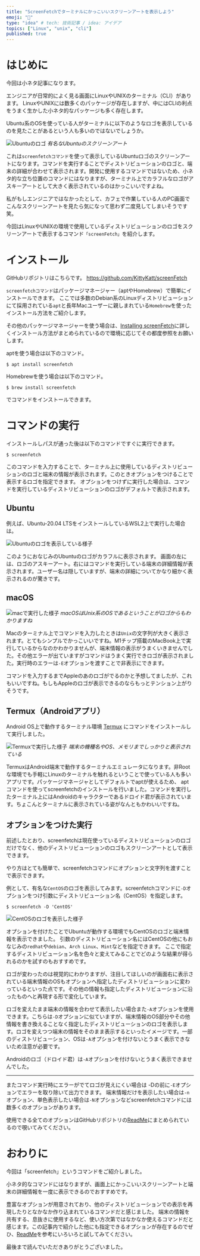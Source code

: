 ```yaml
---
title: "ScreenFetchでターミナルにかっこいいスクリーンアートを表示しよう"
emoji: "🌈"
type: "idea" # tech: 技術記事 / idea: アイデア
topics: ["Linux", "unix", "cli"]
published: true
---
```


# はじめに

今回は小ネタ記事になります。

エンジニアが日常的によく見る画面にLinuxやUNIXのターミナル（CLI）があります。
LinuxやUNIXには数多くのパッケージが存在しますが、中にはCLIの利点をうまく生かした小ネタ的なパッケージも多く存在します。

Ubuntu系のOSを使っている人がターミナルに以下のようなロゴを表示しているのを見たことがあるという人も多いのではないでしょうか。

![Ubuntuのロゴ](https://storage.googleapis.com/zenn-user-upload/c0ni1jbu3vq81ju8zdz9r35km3jf)
*有名なUbuntuのスクリーンアート*

これは`screenfetchコマンド`を使って表示しているUbuntuロゴのスクリーンアートになります。コマンドを実行することでディストリビューションのロゴと、端末の詳細が合わせて表示されます。開発に使用するコマンドではないため、小ネタ的な立ち位置のコマンドにはなりますが、ターミナル上でカラフルなロゴがアスキーアートとして大きく表示されているのはかっこいいですよね。

私がもしエンジニアではなかったとして、カフェで作業している人のPC画面でこんなスクリーンアートを見たら気になって思わず二度見してしまいそうです笑。

今回はLinuxやUNIXの環境で使用しているディストリビューションのロゴをスクリーンアートで表示するコマンド`「screenFetch」`を紹介します。

# インストール

GitHubリポジトリはこちらです。
https://github.com/KittyKatt/screenFetch

`screenfetchコマンド`はパッケージマネージャー（aptやHomebrew）で簡単にインストールできます。
ここでは多数のDebian系のLinuxディストリビューションにて採用されている`apt`と長年Macユーザーに親しまれている`Homebrew`を使ったインストール方法をご紹介します。

その他のパッケージマネージャーを使う場合は、[Installing screenFetch](https://github.com/KittyKatt/screenFetch/wiki/Installation)に詳しくインストール方法がまとめられているので環境に応じてその都度参照をお願いします。

aptを使う場合は以下のコマンド。

```shell:apt
$ apt install screenfetch
```

Homebrewを使う場合は以下のコマンド。

```shell:Homebrew
$ brew install screenfetch
```

でコマンドをインストールできます。

# コマンドの実行

インストールしパスが通った後は以下のコマンドですぐに実行できます。

```shell
$ screenfetch
```

このコマンドを入力することで、ターミナル上に使用しているディストリビューションのロゴと端末の情報が表示されます。このときオプションをつけることで表示するロゴを指定できます。
オプションをつけずに実行した場合は、コマンドを実行しているディストリビューションのロゴがデフォルトで表示されます。

## Ubuntu

例えば、Ubuntu-20.04 LTSをインストールしているWSL2上で実行した場合は。

![Ubuntuのロゴを表示している様子](https://storage.googleapis.com/zenn-user-upload/qc95d5ddo5vqkqm2cjur5hqji1jz)

このようにおなじみのUbuntuのロゴがカラフルに表示されます。
画面の左には、ロゴのアスキーアート。右にはコマンドを実行している端末の詳細情報が表示されます。ユーザー名は隠していますが、端末の詳細についてかなり細かく表示されるのが驚きです。

## macOS

![macで実行した様子](https://storage.googleapis.com/zenn-user-upload/hxuxn19bii0krdru2nso6ojnreqs)
*macOSはUnix系のOSであるということがロゴからもわかりますね*

Macのターミナル上でコマンドを入力したときは`Unix`の文字列が大きく表示されます。とてもシンプルでかっこいいですね。M1チップ搭載のMacBook上で実行しているからなのかわかりませんが、端末情報の表示がうまくいきませんでした。その他エラーが出ていますがコマンドはうまく実行できロゴが表示されました。実行時のエラーは`-E`オプションを渡すことで非表示にできます。

コマンドを入力するまでAppleのあのロゴがでるのかと予想してましたが、これもいいですね。もしもAppleのロゴが表示できるのならもっとテンション上がりそうです。

## Termux（Androidアプリ）

Android OS上で動作するターミナル環境 [Termux](https://play.google.com/store/apps/details?id=com.termux&hl=ja&gl=US) にコマンドをインストールして実行しました。

![Termuxで実行した様子](https://storage.googleapis.com/zenn-user-upload/ggvorr9quy47xh8ljnqwpzucq3cc)
*端末の機種名やOS、メモリまでしっかりと表示されている*

TermuxはAndroid端末で動作するターミナルエミュレータになります。非Rootな環境でも手軽にLinuxのターミナルを触れるということで使っている人も多いアプリです。パッケージマネージャとしてデフォルトでaptが使えるため、 aptコマンドを使ってscreenfetchのインストールを行いました。コマンドを実行したターミナル上にはAndroidのキャラクターであるドロイド君が表示されています。ちょこんとターミナルに表示されている姿がなんともかわいいですね。

## オプションをつけた実行

前述したとおり、screenfetchは現在使っているディストリビューションのロゴだけでなく、他のディストリビューションのロゴもスクリーンアートとして表示できます。

やり方はとても簡単で、screenfetchコマンドにオプションと文字列を渡すことで表示できます。

例として、有名な`CentOS`のロゴを表示してみます。screenfetchコマンドに`-D`オプションをつけ引数にディストリビューション名（CentOS）を指定します。

```shell
$ screenfetch -D 'CentOS'
```

![CentOSのロゴを表示した様子](https://storage.googleapis.com/zenn-user-upload/kzeamubg5rhtesr2fdhtl2thujaz)

オプションを付けたことでUbuntuが動作する環境でもCentOSのロゴと端末情報を表示できました。
引数のディストリビューション名にはCentOSの他にもおなじみの`redhat`や`debian`、`Arch Linux`、`Mint`などを指定できます。
ここで指定するディストリビューション名を色々と変えてみることでどのような結果が得られるのかを試すのもおすすめです。

ロゴが変わったのは視覚的にわかりますが、注目してほしいのが画面右に表示されている端末情報のOSもオプションへ指定したディストリビューションに変わっているといった点です。その他の情報も指定したディストリビューションに沿ったものへと再現する形で変化しています。

ロゴを変えたまま端末の情報を合わせて表示したい場合また`-A`オプションを使用できます。こちらは`-D`オプションに似ていますが、端末情報のOS部分やその他情報を書き換えることなく指定したディストリビューションのロゴを表示します。ロゴを変えつつ端末の情報をそのまま表示するといったイメージです。一部のディストリビューション、OSは`-A`オプションを付けないとうまく表示できないため注意が必要です。

Androidのロゴ（ドロイド君）は`-A`オプションを付けないとうまく表示できませんでした。

---

またコマンド実行時にエラーがでてロゴが見えにくい場合は -Dの前に`-E`オプションでエラーを取り除いて出力できます。
端末情報だけを表示したい場合は`-n`オプション、単色表示したい場合は`-N`オプションなどscreenfetchコマンドには数多くのオプションがあります。

使用できる全てのオプションはGitHubリポジトリの[ReadMe](https://github.com/KittyKatt/screenFetch#running-screenfetch)にまとめられているので覗いてみてください。

# おわりに

今回は「screenfetch」というコマンドをご紹介しました。

小ネタ的なコマンドにはなりますが、画面上にかっこいいスクリーンアートと端末の詳細情報を一度に表示できるのでおすすめです。

豊富なオプションが用意されており、他のディストリビューションでの表示を再現したりとなかなか作り込まれているコマンドだと感じました。
端末の情報を共有する、息抜きに使用するなど、使い方次第ではなかなか使えるコマンドだと感じます。この記事内で紹介した他にも指定できるオプションが存在するのでぜひ、[ReadMe](https://github.com/KittyKatt/screenFetch#running-screenfetch)を参考にいろいろと試してみてください。

最後まで読んでいただきありがとうございました。